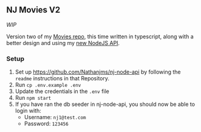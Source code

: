 ## NJ Movies V2

_WIP_

Version two of my [Movies repo](https://github.com/Nathanjms/nathanjms-movies), this time written in typescript, along with a better design and using my [new NodeJS API](https://github.com/Nathanjms/nj-node-api).

### Setup

1. Set up https://github.com/Nathanjms/nj-node-api by following the `readme` instructions in that Repository.
2. Run `cp .env.example .env`
3. Update the credentials in the `.env` file
4. Run `npm start`
5. If you have ran the db seeder in nj-node-api, you should now be able to login with:
    - Username: `nj1@test.com` 
    - Password: `123456`
